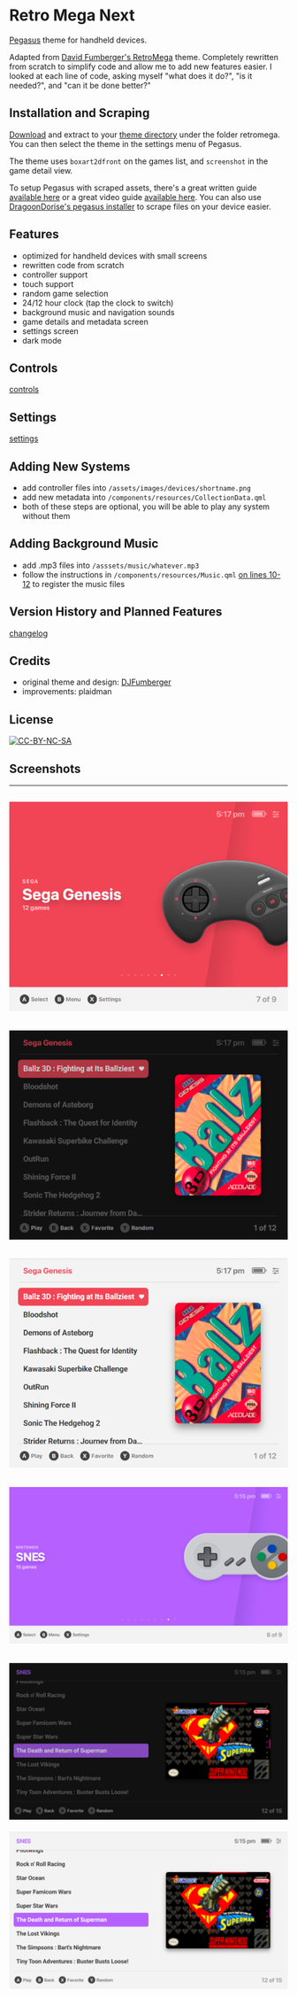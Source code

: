 # Retro Mega Next
[Pegasus](https://pegasus-frontend.org) theme for handheld devices.

Adapted from [David Fumberger's RetroMega](https://github.com/djfumberger/retromega) theme. Completely rewritten from scratch to simplify code and allow me to add new features easier. I looked at each line of code, asking myself "what does it do?", "is it needed?", and "can it be done better?"

## Installation and Scraping
[Download](https://github.com/plaidman/retromega/archive/main.zip) and extract to your [theme directory](http://pegasus-frontend.org/docs/user-guide/installing-themes) under the folder retromega. You can then select the theme in the settings menu of Pegasus.

The theme uses `boxart2dfront` on the games list, and `screenshot` in the game detail view.

To setup Pegasus with scraped assets, there's a great written guide [available here](https://basvroegop.nl/pegasus) or a great video guide [available here](https://www.youtube.com/watch?v=fGWve7YYwGQ). You can also use [DragoonDorise's pegasus installer](https://www.pegasus-installer.com/) to scrape files on your device easier.

## Features
- optimized for handheld devices with small screens
- rewritten code from scratch
- controller support
- touch support
- random game selection
- 24/12 hour clock (tap the clock to switch)
- background music and navigation sounds
- game details and metadata screen
- settings screen
- dark mode

## Controls
[controls](CONTROLS.md)

## Settings
[settings](SETTINGS.md)

## Adding New Systems
- add controller files into `/assets/images/devices/shortname.png`
- add new metadata into `/components/resources/CollectionData.qml`
- both of these steps are optional, you will be able to play any system without them

## Adding Background Music
- add .mp3 files into `/asssets/music/whatever.mp3`
- follow the instructions in `/components/resources/Music.qml` [on lines 10-12](https://github.com/plaidman/retromega-next/blob/master/components/resources/Music.qml#L10-L12) to register the music files

## Version History and Planned Features
[changelog](CHANGELOG.md)

## Credits
- original theme and design: [DJFumberger](https://github.com/djfumberger/retromega)
- improvements: plaidman

## License
[![CC-BY-NC-SA](https://i.creativecommons.org/l/by-nc-sa/4.0/88x31.png)](http://creativecommons.org/licenses/by-nc-sa/4.0/)

## Screenshots
---
![collection list 4:3](.meta/screenshots/genesis43.png)
---
![dark mode 4:3](.meta/screenshots/dark43.png)
---
![game list 4:3](.meta/screenshots/light43.png)
---
![collection list 6:9](.meta/screenshots/snes169.png)
---
![dark mode 6:9](.meta/screenshots/dark169.png)
---
![game list 6:9](.meta/screenshots/light169.png)
